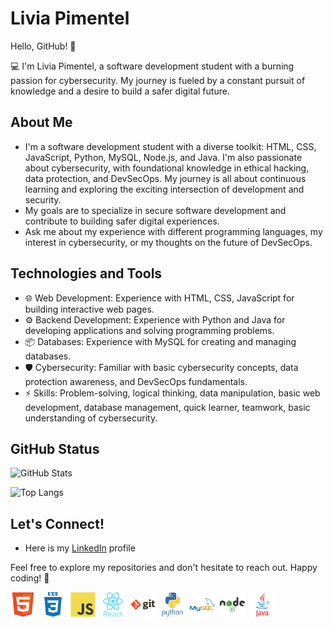 # Livia Pimentel

Hello, GitHub! 👋

💻 I'm Livia Pimentel, a software development student with a burning passion for cybersecurity. My journey is fueled by a constant pursuit of knowledge and a desire to build a safer digital future.


## About Me

- I'm a software development student with a diverse toolkit: HTML, CSS, JavaScript, Python, MySQL, Node.js, and Java. I'm also passionate about cybersecurity, with foundational knowledge in ethical hacking, data protection, and DevSecOps. My journey is all about continuous learning and exploring the exciting intersection of development and security.
- My goals are to specialize in secure software development and contribute to building safer digital experiences.
- Ask me about my experience with different programming languages, my interest in cybersecurity, or my thoughts on the future of DevSecOps.

## Technologies and Tools

-   🌐 Web Development: Experience with HTML, CSS, JavaScript for building interactive web pages.
-   ⚙️ Backend Development: Experience with Python and Java for developing applications and solving programming problems.
-   📦 Databases: Experience with MySQL for creating and managing databases.
-   🛡️ Cybersecurity: Familiar with basic cybersecurity concepts, data protection awareness, and DevSecOps fundamentals.
-   ⚡ Skills: Problem-solving, logical thinking, data manipulation, basic web development, database management, quick learner, teamwork, basic understanding of cybersecurity.

## GitHub Status

![GitHub Stats](https://github-readme-stats.vercel.app/api?username=livia-pimentel&theme=transparent&bg_color=000&border_color=30A3DC&show_icons=true&icon_color=30A3DC&title_color=E94D5F&text_color=FFF)

![Top Langs](https://github-readme-stats-git-masterrstaa-rickstaa.vercel.app/api/top-langs/?username=livia-pimentel&layout=compact&bg_color=000&border_color=30A3DC&title_color=E94D5F&text_color=FFF)

## Let's Connect!

- Here is my [LinkedIn](https://www.linkedin.com/in/livia-m-pimentel/) profile

Feel free to explore my repositories and don't hesitate to reach out. Happy coding! 🚀

<div>
    <img src="https://github.com/devicons/devicon/blob/master/icons/html5/html5-original.svg" title="HTML5" alt="HTML" width="40" height="40"/>&nbsp;
    <img src="https://github.com/devicons/devicon/blob/master/icons/css3/css3-plain-wordmark.svg" title="CSS3" alt="CSS" width="40" height="40"/>&nbsp;
    <img src="https://github.com/devicons/devicon/blob/master/icons/javascript/javascript-original.svg" title="JavaScript" alt="JavaScript" width="40" height="40"/>&nbsp;
    <img src="https://github.com/devicons/devicon/blob/master/icons/react/react-original-wordmark.svg" title="React" alt="React" width="40" height="40"/>&nbsp;
    <img src="https://github.com/devicons/devicon/blob/master/icons/git/git-original-wordmark.svg" title="Git" alt="Git" width="40" height="40"/>&nbsp;
    <img src="https://github.com/devicons/devicon/blob/master/icons/python/python-original-wordmark.svg" title="Python" alt="Python" width="40" height="40"/>&nbsp;
    <img src="https://github.com/devicons/devicon/blob/master/icons/mysql/mysql-original-wordmark.svg" title="MySQL" alt="MySQL" width="40" height="40"/>&nbsp;
    <img src="https://github.com/devicons/devicon/blob/master/icons/nodejs/nodejs-original-wordmark.svg" title="Node.js" alt="Node.js" width="40" height="40"/>&nbsp;
    <img src="https://github.com/devicons/devicon/blob/master/icons/java/java-original-wordmark.svg" title="Java" alt="Java" width="40" height="40"/>
</div>
